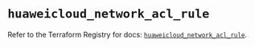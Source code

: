 # `huaweicloud_network_acl_rule`

Refer to the Terraform Registry for docs: [`huaweicloud_network_acl_rule`](https://registry.terraform.io/providers/huaweicloud/huaweicloud/1.71.1/docs/resources/network_acl_rule).
